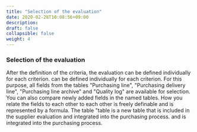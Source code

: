 ```yaml
---
title: "Selection of the evaluation"
date: 2020-02-28T10:08:56+09:00
description: 
draft: false
collapsible: false
weight: 4
---
```

### Selection of the evaluation

After the definition of the criteria, the evaluation can be defined individually for each criterion. 
can be defined individually for each criterion. For this purpose, all fields from the tables "Purchasing line", "Purchasing delivery line", "Purchasing line archive" and "Quality log" are available for selection. You can also 
compare newly added fields in the named tables. How you relate the fields to each other 
to each other is freely definable and is represented by a formula. The table 
"table is a new table that is included in the supplier evaluation and integrated into the purchasing process. 
and is integrated into the purchasing process.